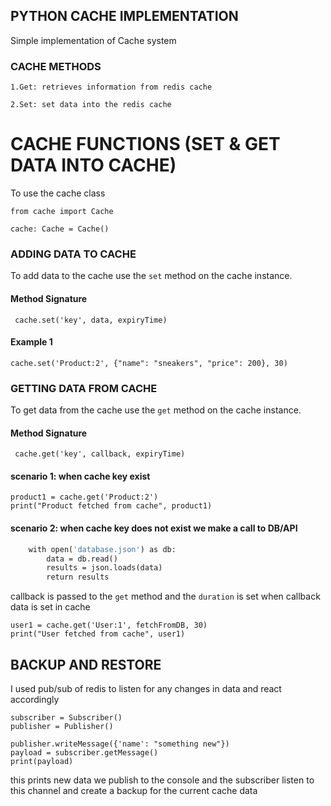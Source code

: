 ## PYTHON CACHE IMPLEMENTATION
Simple implementation of Cache system

### CACHE METHODS
``1.Get: retrieves information from redis cache``

``2.Set: set data into the redis cache``

# CACHE FUNCTIONS (SET & GET DATA INTO CACHE)

To use the cache class  
```
from cache import Cache

cache: Cache = Cache()
```

### ADDING DATA TO CACHE
To add data to the cache use the ```set``` method on the cache instance.
#### Method Signature
``` cache.set('key', data, expiryTime)```
#### Example 1
```
cache.set('Product:2', {"name": "sneakers", "price": 200}, 30)
```
### GETTING DATA FROM CACHE
To get data from the cache use the ```get``` method on the cache instance.
#### Method Signature
``` cache.get('key', callback, expiryTime)```
#### scenario 1:  when cache key exist
```
product1 = cache.get('Product:2')
print("Product fetched from cache", product1)
```

#### scenario 2: when cache key does not exist we make a call to DB/API
```def fetchFromDB():
    with open('database.json') as db:
        data = db.read()
        results = json.loads(data)
        return results
```
callback is passed to the ```get``` method and the ```duration``` is set when callback data is set in cache
```
user1 = cache.get('User:1', fetchFromDB, 30)
print("User fetched from cache", user1)
```

## BACKUP AND RESTORE
I used pub/sub of redis to listen for any changes in data and react accordingly

```
subscriber = Subscriber()
publisher = Publisher()

publisher.writeMessage({'name': "something new"})
payload = subscriber.getMessage()
print(payload)
```
this prints new data we publish to the console and the subscriber listen to this channel and 
create a backup for the current cache data
